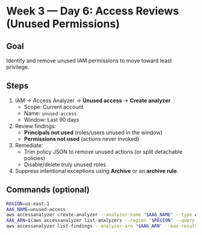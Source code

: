 # Week 3 — Day 6: Access Reviews (Unused Permissions)

## Goal
Identify and remove unused IAM permissions to move toward least privilege.

## Steps
1. IAM → Access Analyzer → **Unused access** → **Create analyzer**
   - Scope: Current account
   - Name: `unused-access`
   - Window: Last 90 days
2. Review findings:
   - **Principals not used** (roles/users unused in the window)
   - **Permissions not used** (actions never invoked)
3. Remediate:
   - Trim policy JSON to remove unused actions (or split detachable policies)
   - Disable/delete truly unused roles
4. Suppress intentional exceptions using **Archive** or an **archive rule**.

## Commands (optional)
```bash
REGION=us-east-1
AA6_NAME=unused-access
aws accessanalyzer create-analyzer --analyzer-name "$AA6_NAME" --type ACCOUNT_UNUSED_ACCESS --region "$REGION" || true
AA6_ARN=$(aws accessanalyzer list-analyzers --region "$REGION" --query "analyzers[?type=='ACCOUNT_UNUSED_ACCESS'].arn | [0]" --output text)
aws accessanalyzer list-findings --analyzer-arn "$AA6_ARN" --max-results 50 --region "$REGION" --output table
